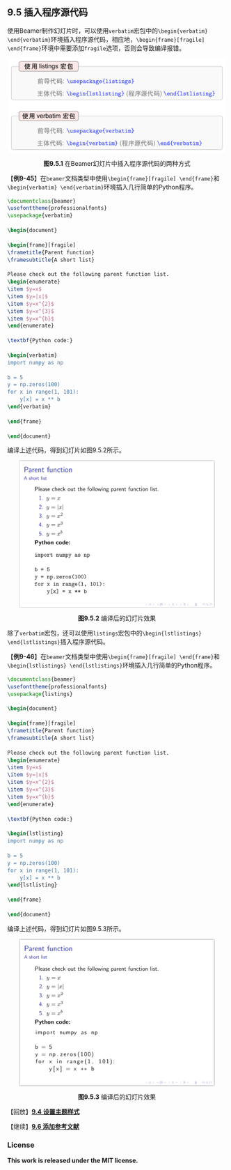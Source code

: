 ## 9.5 插入程序源代码

使用Beamer制作幻灯片时，可以使用`verbatim`宏包中的`\begin{verbatim} \end{verbatim}`环境插入程序源代码，相应地，`\begin{frame}[fragile] \end{frame}`环境中需要添加`fragile`选项，否则会导致编译报错。

<p align="center">
<img align="middle" src="tikz_graphics/insert_source_codes.png" width="500">
</p>

<center><b>图9.5.1</b> 在Beamer幻灯片中插入程序源代码的两种方式</center>

【**例9-45**】在`beamer`文档类型中使用`\begin{frame}[fragile] \end{frame}`和`\begin{verbatim} \end{verbatim}`环境插入几行简单的Python程序。

```tex
\documentclass{beamer}
\usefonttheme{professionalfonts}
\usepackage{verbatim}

\begin{document}

\begin{frame}[fragile]
\frametitle{Parent function}
\framesubtitle{A short list}

Please check out the following parent function list.
\begin{enumerate}
\item $y=x$
\item $y=|x|$
\item $y=x^{2}$
\item $y=x^{3}$
\item $y=x^{b}$
\end{enumerate}

\textbf{Python code:}

\begin{verbatim}
import numpy as np

b = 5
y = np.zeros(100)
for x in range(1, 101):
    y[x] = x ** b
\end{verbatim}

\end{frame}

\end{document}
```

编译上述代码，得到幻灯片如图9.5.2所示。

<p align="center">
<img align="middle" src="docs/latex/chapter-9/graphics/example15.png" width="450">
</p>

<center><b>图9.5.2</b> 编译后的幻灯片效果</center>

除了`verbatim`宏包，还可以使用`listings`宏包中的`\begin{lstlistings} \end{lstlistings}`插入程序源代码。

【**例9-46**】在`beamer`文档类型中使用`\begin{frame}[fragile] \end{frame}`和`\begin{lstlistings} \end{lstlistings}`环境插入几行简单的Python程序。

```tex
\documentclass{beamer}
\usefonttheme{professionalfonts}
\usepackage{listings}

\begin{document}

\begin{frame}[fragile]
\frametitle{Parent function}
\framesubtitle{A short list}

Please check out the following parent function list.
\begin{enumerate}
\item $y=x$
\item $y=|x|$
\item $y=x^{2}$
\item $y=x^{3}$
\item $y=x^{b}$
\end{enumerate}

\textbf{Python code:}

\begin{lstlisting}
import numpy as np

b = 5
y = np.zeros(100)
for x in range(1, 101):
    y[x] = x ** b
\end{lstlisting}

\end{frame}

\end{document}
```

编译上述代码，得到幻灯片如图9.5.3所示。

<p align="center">
<img align="middle" src="docs/latex/chapter-9/graphics/example16.png" width="450">
</p>

<center><b>图9.5.3</b> 编译后的幻灯片效果</center>

【回放】[**9.4 设置主题样式**](https://nbviewer.jupyter.org/github/xinychen/latex-cookbook/blob/main/chapter-9/section4.ipynb)

【继续】[**9.6 添加参考文献**](https://nbviewer.jupyter.org/github/xinychen/latex-cookbook/blob/main/chapter-9/section6.ipynb)

### License

<div class="alert alert-block alert-danger">
<b>This work is released under the MIT license.</b>
</div>
